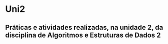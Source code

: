 # Uni2
## Práticas e atividades realizadas, na unidade 2, da disciplina de Algoritmos e Estruturas de Dados 2
